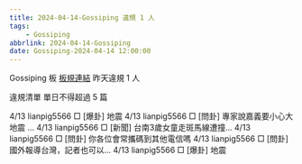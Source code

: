 ```yaml
---
title: 2024-04-14-Gossiping 違規 1 人
tags:
    - Gossiping
abbrlink: 2024-04-14-Gossiping
date: Gossiping-2024-04-14 12:00:00
---
```

Gossiping 板 [板規連結](https://www.ptt.cc/bbs/Gossiping/M.1637425085.A.07D.html)
昨天違規 1 人
<!-- more -->

違規清單
單日不得超過 5 篇

4/13 lianpig5566 □ [爆卦] 地震
4/13 lianpig5566 □ [問卦] 專家說嘉義要小心大地震 …
4/13 lianpig5566 □ [新聞] 台南3歲女童走斑馬線遭撞…
4/13 lianpig5566 □ [問卦] 你各位會常攜碼到其他電信嗎
4/13 lianpig5566 □ [問卦] 國外報導台灣，記者也可以…
4/13 lianpig5566 □ [爆卦] 地震